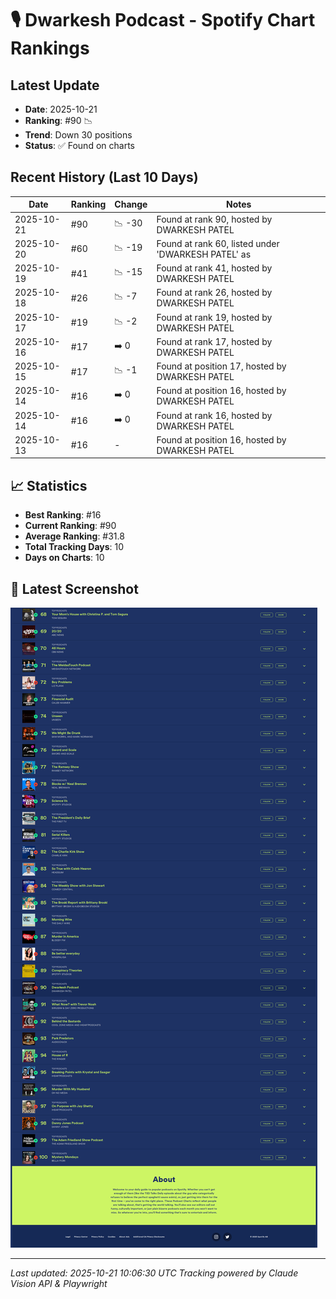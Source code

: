 # 🎙️ Dwarkesh Podcast - Spotify Chart Rankings

## Latest Update
- **Date**: 2025-10-21
- **Ranking**: #90 📉
- **Trend**: Down 30 positions
- **Status**: ✅ Found on charts

## Recent History (Last 10 Days)

| Date | Ranking | Change | Notes |
|------|---------|--------|-------|
| 2025-10-21 | #90 | 📉 -30 | Found at rank 90, hosted by DWARKESH PATEL |
| 2025-10-20 | #60 | 📉 -19 | Found at rank 60, listed under 'DWARKESH PATEL' as |
| 2025-10-19 | #41 | 📉 -15 | Found at rank 41, hosted by DWARKESH PATEL |
| 2025-10-18 | #26 | 📉 -7 | Found at rank 26, hosted by DWARKESH PATEL |
| 2025-10-17 | #19 | 📉 -2 | Found at rank 19, hosted by DWARKESH PATEL |
| 2025-10-16 | #17 | ➡️ 0 | Found at rank 17, hosted by DWARKESH PATEL |
| 2025-10-15 | #17 | 📉 -1 | Found at position 17, hosted by DWARKESH PATEL |
| 2025-10-14 | #16 | ➡️ 0 | Found at position 16, hosted by DWARKESH PATEL |
| 2025-10-14 | #16 | ➡️ 0 | Found at rank 16, hosted by DWARKESH PATEL |
| 2025-10-13 | #16 | - | Found at position 16, hosted by DWARKESH PATEL |

## 📈 Statistics
- **Best Ranking**: #16
- **Current Ranking**: #90
- **Average Ranking**: #31.8
- **Total Tracking Days**: 10
- **Days on Charts**: 10

## 📸 Latest Screenshot
![Latest Chart](screenshots/chart_20251021_100619.png)

---
*Last updated: 2025-10-21 10:06:30 UTC*
*Tracking powered by Claude Vision API & Playwright*
